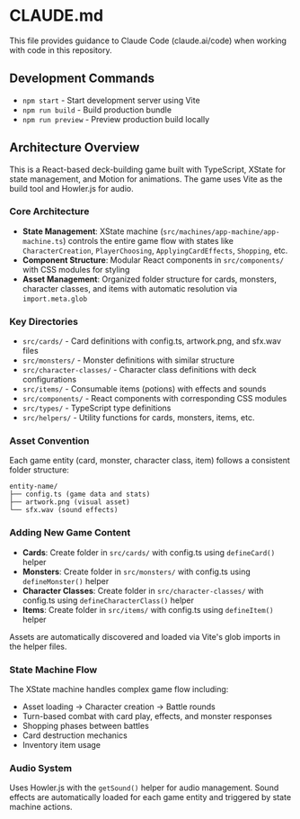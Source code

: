 # CLAUDE.md

This file provides guidance to Claude Code (claude.ai/code) when working with code in this repository.

## Development Commands

- `npm start` - Start development server using Vite
- `npm run build` - Build production bundle
- `npm run preview` - Preview production build locally

## Architecture Overview

This is a React-based deck-building game built with TypeScript, XState for state management, and Motion for animations. The game uses Vite as the build tool and Howler.js for audio.

### Core Architecture

- **State Management**: XState machine (`src/machines/app-machine/app-machine.ts`) controls the entire game flow with states like `CharacterCreation`, `PlayerChoosing`, `ApplyingCardEffects`, `Shopping`, etc.
- **Component Structure**: Modular React components in `src/components/` with CSS modules for styling
- **Asset Management**: Organized folder structure for cards, monsters, character classes, and items with automatic resolution via `import.meta.glob`

### Key Directories

- `src/cards/` - Card definitions with config.ts, artwork.png, and sfx.wav files
- `src/monsters/` - Monster definitions with similar structure
- `src/character-classes/` - Character class definitions with deck configurations
- `src/items/` - Consumable items (potions) with effects and sounds
- `src/components/` - React components with corresponding CSS modules
- `src/types/` - TypeScript type definitions
- `src/helpers/` - Utility functions for cards, monsters, items, etc.

### Asset Convention

Each game entity (card, monster, character class, item) follows a consistent folder structure:
```
entity-name/
├── config.ts (game data and stats)
├── artwork.png (visual asset)
└── sfx.wav (sound effects)
```

### Adding New Game Content

- **Cards**: Create folder in `src/cards/` with config.ts using `defineCard()` helper
- **Monsters**: Create folder in `src/monsters/` with config.ts using `defineMonster()` helper  
- **Character Classes**: Create folder in `src/character-classes/` with config.ts using `defineCharacterClass()` helper
- **Items**: Create folder in `src/items/` with config.ts using `defineItem()` helper

Assets are automatically discovered and loaded via Vite's glob imports in the helper files.

### State Machine Flow

The XState machine handles complex game flow including:
- Asset loading → Character creation → Battle rounds
- Turn-based combat with card play, effects, and monster responses  
- Shopping phases between battles
- Card destruction mechanics
- Inventory item usage

### Audio System

Uses Howler.js with the `getSound()` helper for audio management. Sound effects are automatically loaded for each game entity and triggered by state machine actions.
